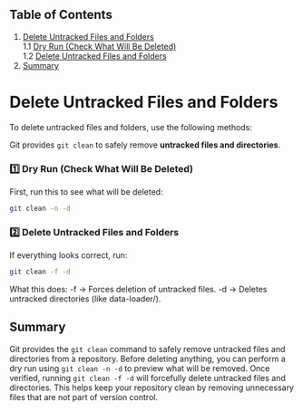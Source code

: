 ## Table of Contents

1. [Delete Untracked Files and Folders](#delete-untracked-files-and-folders)  
   1.1 [Dry Run (Check What Will Be Deleted)](#1️⃣-dry-run-check-what-will-be-deleted)  
   1.2 [Delete Untracked Files and Folders](#2️⃣-delete-untracked-files-and-folders)
2. [Summary](#summary)

# Delete Untracked Files and Folders

To delete untracked files and folders, use the following methods:

Git provides `git clean` to safely remove **untracked files and directories**.

### 1️⃣ Dry Run (Check What Will Be Deleted)

First, run this to see what will be deleted:

```bash
git clean -n -d
```

### 2️⃣ Delete Untracked Files and Folders

If everything looks correct, run:

```bash
git clean -f -d
```

What this does:
-f → Forces deletion of untracked files.
-d → Deletes untracked directories (like data-loader/).

## Summary  

Git provides the `git clean` command to safely remove untracked files and directories from a repository. Before deleting anything, you can perform a dry run using `git clean -n -d` to preview what will be removed. Once verified, running `git clean -f -d` will forcefully delete untracked files and directories. This helps keep your repository clean by removing unnecessary files that are not part of version control.
